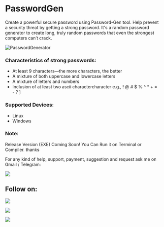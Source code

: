 # PasswordGen

Create a powerful secure password using Password-Gen tool. Help prevent a security threat by getting a strong password. It's a random password generator to create long, truly random passwords that even the strongest computers can’t crack.


![PasswordGenerator](https://user-images.githubusercontent.com/49250151/108319207-3d9ec280-71eb-11eb-8804-02c4bac8e510.PNG)


### Characteristics of strong passwords:
- At least 9 characters—the more characters, the better
- A mixture of both uppercase and lowercase letters
- A mixture of letters and numbers
- Inclusion of at least two ascii charactercharacter e.g., ! @ # $ % ^ * + = - ? ]

### Supported Devices:
- Linux
- Windows

### Note:
Release Version (EXE) Coming Soon! You Can Run it on Terminal or Compiler.
thanks

For any kind of help, support, payment, suggestion and request ask me on Gmail / Telegram:

<a href="https://t.me/CyberClans"><img src="https://img.shields.io/badge/Telegram-Group%20Telegram%20Join-blue.svg?logo=telegram"></a>

## Follow on:
<p align="left">
<a href="https://github.com/palahsu"><img src="https://img.shields.io/badge/GitHub-Follow%20on%20GitHub-inactive.svg?logo=github"></a>
</p><p align="left">
<a href="https://www.facebook.com/aduri.knox01/"><img src="https://img.shields.io/badge/Facebook-Follow%20on%20Facebook-blue.svg?logo=facebook"></a>
</p><p align="left">
<a href="https://t.me/AD0000000"><img src="https://img.shields.io/badge/Telegram-Contact%20Telegram%20Profile-blue.svg?logo=telegram"></a>
</p><p align="left"> 
